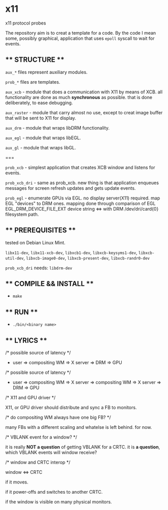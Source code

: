 # x11
x11 protocol probes

The repository aim is to creat a template for a code. By the code I mean some, possibly graphical, application that uses `epoll` syscall to wait for events.

## ** STRUCTURE **

`aux_*` files represent auxiliary modules.

`prob_*` files are templates.

`aux_xcb`    - module that does a communication with X11 by means of XCB. all functionality are done as much **synchronous** as possible. that is done deliberately, to ease debugging.

`aux_raster` - module that carry almost no use, except to creat image buffer that will be sent to X11 for display.

`aux_drm`    - module that wraps libDRM functionality.

`aux_egl`    - module that wraps libEGL.

`aux_gl`     - module that wraps libGL.

===

`prob_xcb`     - simplest application that creates XCB window and listens for events.

`prob_xcb_dri` - same as prob_xcb. new thing is that application enqueues messages for screen refresh updates and gets update events.

`prob_egl`     - enumerate GPUs via EGL. no display server(X11) required. map EGL "devices" to DRM ones. 
                 mapping done through comparison of EGL EGL_DRM_DEVICE_FILE_EXT device string <=> with DRM /dev/dri/card{0} filesystem path.

## ** PREREQUISITES **

tested on Debian Linux Mint.

  `libx11-dev`, `libx11-xcb-dev`, `libxcb1-dev`, `libxcb-keysyms1-dev`, `libxcb-util-dev`, `libxcb-image0-dev`, `libxcb-present-dev`, `libxcb-randr0-dev`
  
  `prob_xcb_dri` needs: `libdrm-dev`

## ** COMPILE && INSTALL **

  * `make`
   

## ** RUN **

  * `./bin/<binary name>`
   

## ** LYRICS **

/* possible source of latency */

 * user => compositing WM => X server => DRM => GPU

/* possible source of latency */

 * user => compositing WM => X server => compositing WM => X server => DRM => GPU


/* X11 and GPU driver */

X11, or GPU driver should distribute and sync a FB to monitors. 


/* do compositing WM always have one big FB? */

many FBs with a different scaling and whatelse is left behind. for now.


/* VBLANK event for a window? */

it is really **NOT a question** of getting VBLANK for a CRTC. it is **a question**, which VBLANK events will window receive?


/* window and CRTC interop */

window <=> CRTC

  if it moves.
    
  if it power-offs and switches to another CRTC.
  
  if the window is visible on many physical monitors.
